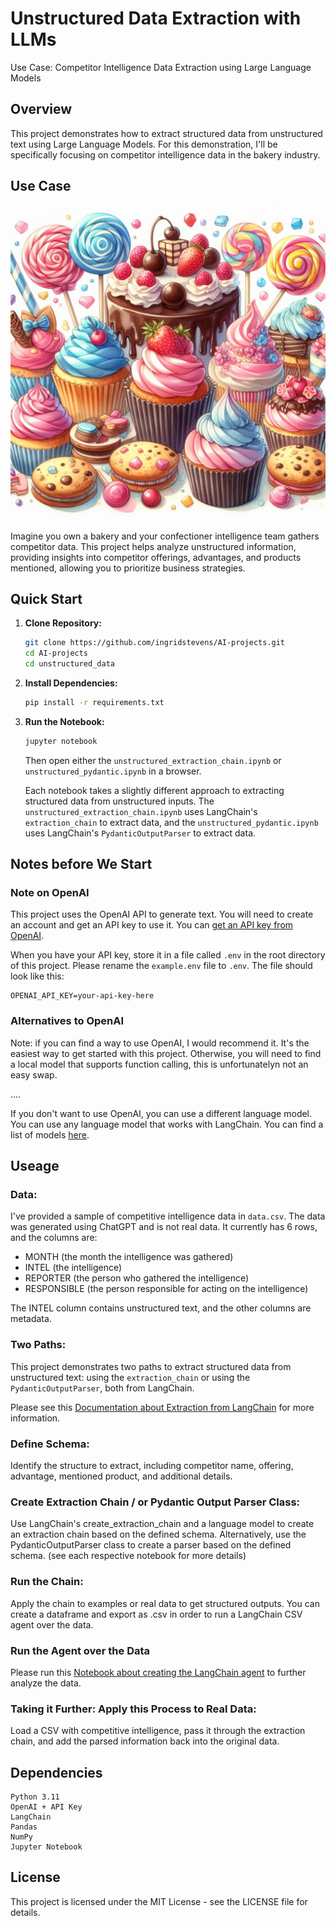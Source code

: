 # Unstructured Data Extraction with LLMs
Use Case: Competitor Intelligence Data Extraction using Large Language Models

## Overview

This project demonstrates how to extract structured data from unstructured text using Large Language Models. For this demonstration, I'll be specifically focusing on competitor intelligence data in the bakery industry.

## Use Case

![baked_goods](img/sweets.jpeg)

Imagine you own a bakery and your confectioner intelligence team gathers competitor data. This project helps analyze unstructured information, providing insights into competitor offerings, advantages, and products mentioned, allowing you to prioritize business strategies.

## Quick Start

1. **Clone Repository:**
   ```bash
   git clone https://github.com/ingridstevens/AI-projects.git
   cd AI-projects
   cd unstructured_data
   ```
2. **Install Dependencies:**
   ```bash
   pip install -r requirements.txt

3. **Run the Notebook:**
   ```bash
   jupyter notebook
   ```
   Then open either the `unstructured_extraction_chain.ipynb` or `unstructured_pydantic.ipynb` in a browser.

   Each notebook takes a slightly different approach to extracting structured data from unstructured inputs. The `unstructured_extraction_chain.ipynb` uses LangChain's `extraction_chain` to extract data, and the `unstructured_pydantic.ipynb` uses LangChain's `PydanticOutputParser` to extract data.


## Notes before We Start

### Note on OpenAI
This project uses the OpenAI API to generate text. You will need to create an account and get an API key to use it. You can [get an API key from OpenAI](https://platform.openai.com/api-keys). 

When you have your API key, store it in a file called `.env` in the root directory of this project. Please rename the `example.env` file to `.env`. The file should look like this:
```
OPENAI_API_KEY=your-api-key-here
```

### Alternatives to OpenAI

Note: if you can find a way to use OpenAI, I would recommend it. It's the easiest way to get started with this project. Otherwise, you will need to find a local model that supports function calling, this is unfortunatelyn not an easy swap.

.... 

If you don't want to use OpenAI, you can use a different language model. You can use any language model that works with LangChain. You can find a list of models [here](https://python.langchain.com/docs/models).


## Useage

### Data: 
I've provided a sample of competitive intelligence data in `data.csv`. The data was generated using ChatGPT and is not real data.
It currently has 6 rows, and the columns are:
* MONTH (the month the intelligence was gathered)
* INTEL (the intelligence)
* REPORTER (the person who gathered the intelligence)
* RESPONSIBLE (the person responsible for acting on the intelligence)

The INTEL column contains unstructured text, and the other columns are metadata.

### Two Paths:
This project demonstrates two paths to extract structured data from unstructured text: using the `extraction_chain` or using the `PydanticOutputParser`, both from LangChain.

Please see this [Documentation about Extraction from LangChain](https://python.langchain.com/docs/use_cases/extraction) for more information.

### Define Schema:
Identify the structure to extract, including competitor name, offering, advantage, mentioned product, and additional details.

### Create Extraction Chain / or Pydantic Output Parser Class:
Use LangChain's create_extraction_chain and a language model to create an extraction chain based on the defined schema.
Alternatively, use the PydanticOutputParser class to create a parser based on the defined schema. (see each respective notebook for more details)

### Run the Chain:
Apply the chain to examples or real data to get structured outputs. You can create a dataframe and export as .csv in order to run a LangChain CSV agent over the data.

### Run the Agent over the Data
Please run this [Notebook about creating the LangChain agent](unstructured_analyze_agent.ipynb) to further analyze the data.

### Taking it Further: Apply this Process to Real Data:
Load a CSV with competitive intelligence, pass it through the extraction chain, and add the parsed information back into the original data.

## Dependencies
```
Python 3.11
OpenAI + API Key
LangChain
Pandas
NumPy
Jupyter Notebook
```

## License
This project is licensed under the MIT License - see the LICENSE file for details.